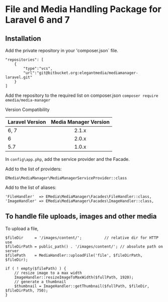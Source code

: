 # File and Media Handling Package for Laravel 6 and 7

## Installation

Add the private repository in your 'composer.json` file.
```
"repositories": [
    {
        "type":"vcs",
        "url":"git@bitbucket.org:elegantmedia/mediamanager-laravel.git"
    }
]
```

Add the repository to the required list on composer.json
`composer require emedia/media-manager`

Version Compatibility

| Laravel Version | Media Manager Version    |
| --------------- |:------------------------:|
| 6, 7            | 2.1.x                    |
| 6               | 2.0.x                    |
| 5.7             | 1.0.x                    |


In `config\app.php`, add the service provider and the Facade.

Add to the list of providers:

`EMedia\MediaManager\MediaManagerServiceProvider::class`

Add to the list of aliases:
```
'FileHandler'  => EMedia\MediaManager\Facades\FileHandler::class,
'ImageHandler' => EMedia\MediaManager\Facades\ImageHandler::class,
```

## To handle file uploads, images and other media

To upload a file,
```
$fileDir  	 = '/images/content/';			// relative dir for HTTP use
$fileDirPath = public_path() . '/images/content/'; // absolute path on server
$filePath    = MediaHandler::uploadFile('file', $fileDirPath, $fileDir);

if ( ! empty($filePath) ) {
	// resize image to a max width
	ImageHandler::resizeImageToMaxWidth($fullPath, 1920);
	// generate a thumbnail
	$thumbnail = ImageHandler::getThumbnail($fullPath, $fileDir, $fileDirPath, 750);
}
```
